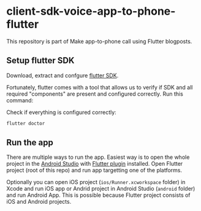 # client-sdk-voice-app-to-phone-flutter

This repository is part of Make app-to-phone call using Flutter blogposts.

## Setup flutter SDK

Download, extract and confgure [flutter SDK](https://flutter.dev/docs/get-started/install).

Fortunately, flutter comes with a tool that allows us to verify if SDK and all required "components" are present and configured correctly. Run this command:

Check if everything is configured correctly:

```cmd
flutter doctor
```

## Run the app

There are multiple ways to run the app. Easiest way is to open the whole project in the [Android Studio](https://developer.android.com/studio) with [Flutter plugin](https://flutter.dev/docs/development/tools/android-studio) installed. Open Flutter project (root of this repo) and run app targetting one of the platforms.

Optionally you can open iOS project (`ios/Runner.xcworkspace` folder) in Xcode and run iOS app or Andrid project in Android Studio (`android` folder) and run Android App. This is possible because Flutter project consists of iOS and Android projects.
